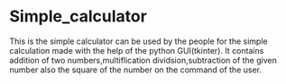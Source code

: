 # Simple_calculator
This is the simple calculator can be used by the people for the simple calculation made with the help of the python GUI(tkinter).
It contains addition of two numbers,multiflication dividsion,subtraction of the given number also the square of the number on the command of the user.
